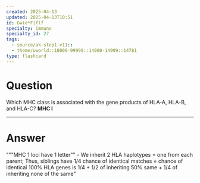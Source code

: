 ```yaml
---
created: 2025-04-13
updated: 2025-04-13T10:51
id: Gw(e*F|flf
specialty: immuno
specialty_id: 27
tags:
  - source/ak-step1-v11::
  - theme/uworld::10000-99999::14000-14999::14781
type: flashcard
---
```


# Question
Which MHC class is associated with the gene products of HLA-A, HLA-B, and HLA-C?    **MHC I**

---

# Answer
"""MHC 1 loci have 1 letter""   - We inherit 2 HLA haplotypes = one from each parent; Thus, siblings have 1/4 chance of identical matches = chance of identical 100% HLA genes is 1/4 + 1/2 of inheriting 50% same + 1/4 of inheriting none of the same"